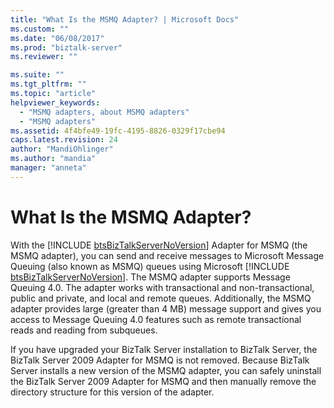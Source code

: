 ```yaml
---
title: "What Is the MSMQ Adapter? | Microsoft Docs"
ms.custom: ""
ms.date: "06/08/2017"
ms.prod: "biztalk-server"
ms.reviewer: ""

ms.suite: ""
ms.tgt_pltfrm: ""
ms.topic: "article"
helpviewer_keywords: 
  - "MSMQ adapters, about MSMQ adapters"
  - "MSMQ adapters"
ms.assetid: 4f4bfe49-19fc-4195-8826-0329f17cbe94
caps.latest.revision: 24
author: "MandiOhlinger"
ms.author: "mandia"
manager: "anneta"
---
```

# What Is the MSMQ Adapter?
With the [!INCLUDE [btsBizTalkServerNoVersion](../includes/btsbiztalkservernoversion-md.md)] Adapter for MSMQ (the MSMQ adapter), you can send and receive messages to Microsoft Message Queuing (also known as MSMQ) queues using Microsoft [!INCLUDE [btsBizTalkServerNoVersion](../includes/btsbiztalkservernoversion-md.md)]. The MSMQ adapter supports Message Queuing 4.0. The adapter works with transactional and non-transactional, public and private, and local and remote queues. Additionally, the MSMQ adapter provides large (greater than 4 MB) message support and gives you access to Message Queuing 4.0 features such as remote transactional reads and reading from subqueues.  
  
 If you have upgraded your BizTalk Server installation to BizTalk Server, the BizTalk Server 2009 Adapter for MSMQ is not removed. Because BizTalk Server installs a new version of the MSMQ adapter, you can safely uninstall the BizTalk Server 2009 Adapter for MSMQ and then manually remove the directory structure for this version of the adapter.